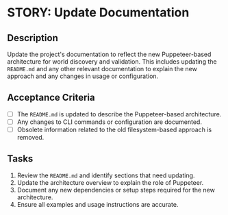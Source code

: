 # STORY: Update Documentation

## Description
Update the project's documentation to reflect the new Puppeteer-based architecture for world discovery and validation. This includes updating the `README.md` and any other relevant documentation to explain the new approach and any changes in usage or configuration.

## Acceptance Criteria
- [ ] The `README.md` is updated to describe the Puppeteer-based architecture.
- [ ] Any changes to CLI commands or configuration are documented.
- [ ] Obsolete information related to the old filesystem-based approach is removed.

## Tasks
1.  Review the `README.md` and identify sections that need updating.
2.  Update the architecture overview to explain the role of Puppeteer.
3.  Document any new dependencies or setup steps required for the new architecture.
4.  Ensure all examples and usage instructions are accurate.
